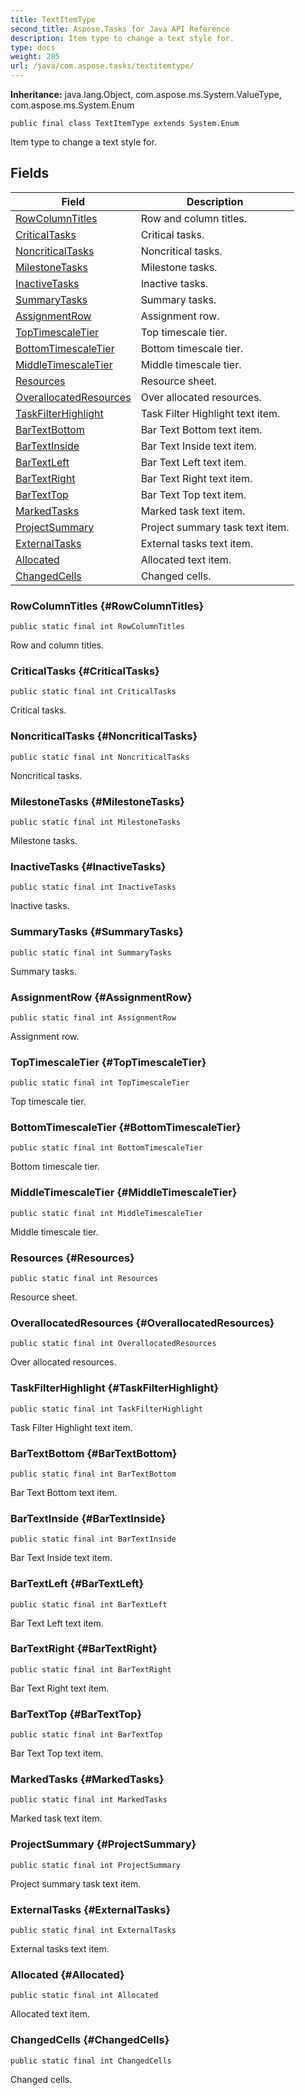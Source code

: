 ```yaml
---
title: TextItemType
second_title: Aspose.Tasks for Java API Reference
description: Item type to change a text style for.
type: docs
weight: 285
url: /java/com.aspose.tasks/textitemtype/
---
```


**Inheritance:**
java.lang.Object, com.aspose.ms.System.ValueType, com.aspose.ms.System.Enum
```
public final class TextItemType extends System.Enum
```

Item type to change a text style for.
## Fields

| Field | Description |
| --- | --- |
| [RowColumnTitles](#RowColumnTitles) | Row and column titles. |
| [CriticalTasks](#CriticalTasks) | Critical tasks. |
| [NoncriticalTasks](#NoncriticalTasks) | Noncritical tasks. |
| [MilestoneTasks](#MilestoneTasks) | Milestone tasks. |
| [InactiveTasks](#InactiveTasks) | Inactive tasks. |
| [SummaryTasks](#SummaryTasks) | Summary tasks. |
| [AssignmentRow](#AssignmentRow) | Assignment row. |
| [TopTimescaleTier](#TopTimescaleTier) | Top timescale tier. |
| [BottomTimescaleTier](#BottomTimescaleTier) | Bottom timescale tier. |
| [MiddleTimescaleTier](#MiddleTimescaleTier) | Middle timescale tier. |
| [Resources](#Resources) | Resource sheet. |
| [OverallocatedResources](#OverallocatedResources) | Over allocated resources. |
| [TaskFilterHighlight](#TaskFilterHighlight) | Task Filter Highlight text item. |
| [BarTextBottom](#BarTextBottom) | Bar Text Bottom text item. |
| [BarTextInside](#BarTextInside) | Bar Text Inside text item. |
| [BarTextLeft](#BarTextLeft) | Bar Text Left text item. |
| [BarTextRight](#BarTextRight) | Bar Text Right text item. |
| [BarTextTop](#BarTextTop) | Bar Text Top text item. |
| [MarkedTasks](#MarkedTasks) | Marked task text item. |
| [ProjectSummary](#ProjectSummary) | Project summary task text item. |
| [ExternalTasks](#ExternalTasks) | External tasks text item. |
| [Allocated](#Allocated) | Allocated text item. |
| [ChangedCells](#ChangedCells) | Changed cells. |
### RowColumnTitles {#RowColumnTitles}
```
public static final int RowColumnTitles
```


Row and column titles.

### CriticalTasks {#CriticalTasks}
```
public static final int CriticalTasks
```


Critical tasks.

### NoncriticalTasks {#NoncriticalTasks}
```
public static final int NoncriticalTasks
```


Noncritical tasks.

### MilestoneTasks {#MilestoneTasks}
```
public static final int MilestoneTasks
```


Milestone tasks.

### InactiveTasks {#InactiveTasks}
```
public static final int InactiveTasks
```


Inactive tasks.

### SummaryTasks {#SummaryTasks}
```
public static final int SummaryTasks
```


Summary tasks.

### AssignmentRow {#AssignmentRow}
```
public static final int AssignmentRow
```


Assignment row.

### TopTimescaleTier {#TopTimescaleTier}
```
public static final int TopTimescaleTier
```


Top timescale tier.

### BottomTimescaleTier {#BottomTimescaleTier}
```
public static final int BottomTimescaleTier
```


Bottom timescale tier.

### MiddleTimescaleTier {#MiddleTimescaleTier}
```
public static final int MiddleTimescaleTier
```


Middle timescale tier.

### Resources {#Resources}
```
public static final int Resources
```


Resource sheet.

### OverallocatedResources {#OverallocatedResources}
```
public static final int OverallocatedResources
```


Over allocated resources.

### TaskFilterHighlight {#TaskFilterHighlight}
```
public static final int TaskFilterHighlight
```


Task Filter Highlight text item.

### BarTextBottom {#BarTextBottom}
```
public static final int BarTextBottom
```


Bar Text Bottom text item.

### BarTextInside {#BarTextInside}
```
public static final int BarTextInside
```


Bar Text Inside text item.

### BarTextLeft {#BarTextLeft}
```
public static final int BarTextLeft
```


Bar Text Left text item.

### BarTextRight {#BarTextRight}
```
public static final int BarTextRight
```


Bar Text Right text item.

### BarTextTop {#BarTextTop}
```
public static final int BarTextTop
```


Bar Text Top text item.

### MarkedTasks {#MarkedTasks}
```
public static final int MarkedTasks
```


Marked task text item.

### ProjectSummary {#ProjectSummary}
```
public static final int ProjectSummary
```


Project summary task text item.

### ExternalTasks {#ExternalTasks}
```
public static final int ExternalTasks
```


External tasks text item.

### Allocated {#Allocated}
```
public static final int Allocated
```


Allocated text item.

### ChangedCells {#ChangedCells}
```
public static final int ChangedCells
```


Changed cells.

